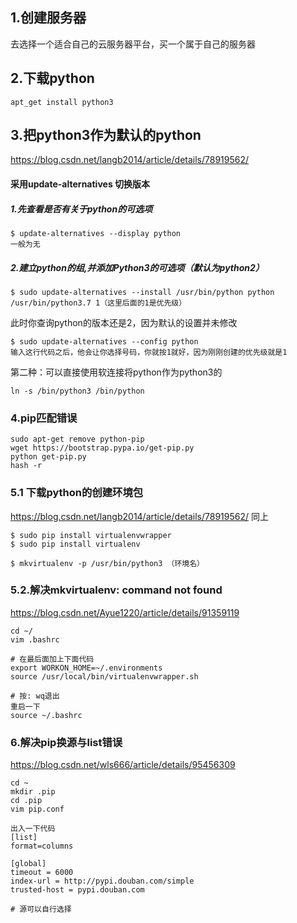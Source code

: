 ## 1.创建服务器

去选择一个适合自己的云服务器平台，买一个属于自己的服务器

## 2.下载python

```
apt_get install python3
```

## 3.把python3作为默认的python

<https://blog.csdn.net/langb2014/article/details/78919562/>

#### 采用update-alternatives 切换版本

##### 1.先查看是否有关于python的可选项

```
$ update-alternatives --display python
一般为无
```

##### 2.建立python的组,并添加Python3的可选项（默认为python2）

```
$ sudo update-alternatives --install /usr/bin/python python /usr/bin/python3.7 1（这里后面的1是优先级）
```

此时你查询python的版本还是2，因为默认的设置并未修改

```
$ sudo update-alternatives --config python
输入这行代码之后，他会让你选择号码，你就按1就好，因为刚刚创建的优先级就是1
```

第二种：可以直接使用软连接将python作为python3的

```
ln -s /bin/python3 /bin/python
```

### 4.pip匹配错误

```
sudo apt-get remove python-pip
wget https://bootstrap.pypa.io/get-pip.py
python get-pip.py
hash -r
```

### 5.1 下载python的创建环境包

https://blog.csdn.net/langb2014/article/details/78919562/ 同上

```
$ sudo pip install virtualenvwrapper
$ sudo pip install virtualenv

$ mkvirtualenv -p /usr/bin/python3 （环境名）
```



### 5.2.解决mkvirtualenv: command not found

<https://blog.csdn.net/Ayue1220/article/details/91359119>

```
cd ~/
vim .bashrc

# 在最后面加上下面代码
export WORKON_HOME=~/.environments
source /usr/local/bin/virtualenvwrapper.sh

# 按: wq退出
重启一下
source ~/.bashrc
```

### 6.解决pip换源与list错误

<https://blog.csdn.net/wls666/article/details/95456309>

```
cd ~
mkdir .pip
cd .pip
vim pip.conf

出入一下代码
[list]
format=columns

[global]
timeout = 6000
index-url = http://pypi.douban.com/simple
trusted-host = pypi.douban.com

# 源可以自行选择
```

